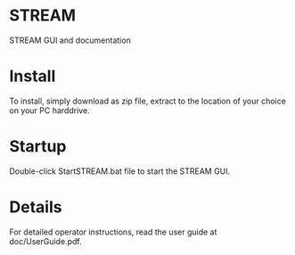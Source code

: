 # STREAM
STREAM GUI and documentation

# Install
To install, simply download as zip file, extract to the location of your choice on your PC harddrive.

# Startup
Double-click StartSTREAM.bat file to start the STREAM GUI.

# Details
For detailed operator instructions, read the user guide at doc/UserGuide.pdf.
